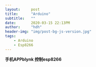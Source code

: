 ```yaml
---
layout:     post
title:      "Arduino"
subtitle:   ""
date:       2020-03-15 22:13PM
author:     "hdh"
header-img: "img/post-bg-js-version.jpg"
tags:
    - Arduino
    - Esp8266
---
```



**手机APPblynk 控制esp8266**